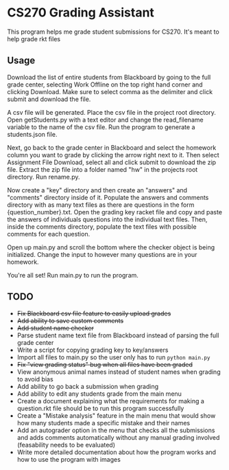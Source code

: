 # CS270 Grading Assistant

This program helps me grade student submissions for CS270. It's meant to help grade rkt files

## Usage

Download the list of entire students from Blackboard by going to the full grade center, selecting Work Offline on the top right hand corner and clicking Download. Make sure to select comma as the delimiter and click submit and download the file.

A csv file will be generated. Place the csv file in the project root directory. Open getStudents.py with a text editor and change the read_filename variable to the name of the csv file. Run the program to generate a students.json file.

Next, go back to the grade center in Blackboard and select the homework column you want to grade by clicking the arrow right next to it. Then select Assignment File Download, select all and click submit to download the zip file. Extract the zip file into a folder named "hw" in the projects root directory. Run rename.py.

Now create a "key" directory and then create an "answers" and "comments" directory inside of it. Populate the answers and comments directory with as many text files as there are questions in the form {question_number}.txt. Open the grading key racket file and copy and paste the answers of individuals questions into the individual text files. Then, inside the comments directory, populate the text files with possible comments for each question.

Open up main.py and scroll the bottom where the checker object is being initialized. Change the input to however many questions are in your homework.

You're all set! Run main.py to run the program.

## TODO

* ~~Fix Blackboard csv file feature to easily upload grades~~
* ~~Add ability to save custom comments~~
* ~~Add student name checker~~
* Parse student name text file from Blackboard instead of parsing the full grade center
* Write a script for copying grading key to key/answers
* Import all files to main.py so the user only has to run `python main.py`
* ~~Fix "view grading status" bug when all files have been graded~~
* View anonymous animal names instead of student names when grading to avoid bias
* Add ability to go back a submission when grading
* Add ability to edit any students grade from the main menu
* Create a document explaining what the requirements for making a question.rkt file should be to run this program successfully
* Create a "Mistake analysis" feature in the main menu that would show how many students made a specific mistake and their names
* Add an autograder option in the menu that checks all the submissions and adds comments automatically without any manual grading involved (feasability needs to be evaluated)
* Write more detailed documentation about how the program works and how to use the program with images
